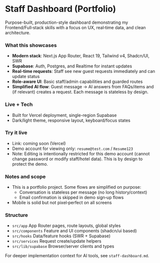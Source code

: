 # Staff Dashboard (Portfolio)

Purpose-built, production-style dashboard demonstrating my Frontend/Full‑stack skills with a focus on UX, real‑time data, and clean architecture.

### What this showcases
- **Modern stack**: Next.js App Router, React 19, Tailwind v4, Shadcn/UI, SWR
- **Supabase**: Auth, Postgres, and Realtime for instant updates
- **Real-time requests**: Staff see new guest requests immediately and can update status
- **Role-aware UI**: Basic staff/admin capabilities and guarded routes
- **Simplified AI flow**: Guest message → AI answers from FAQs/items and (if relevant) creates a request. Each message is stateless by design.

### Live + Tech
- Built for Vercel deployment, single-region Supabase
- Dark/light theme, responsive layout, keyboard/focus states

### Try it live
- Link: coming soon (Vercel)
- Demo account for viewing only: `resume@test.com` / `Resume123`
- Note: Editing is intentionally restricted for this demo account (cannot change password or modify staff/hotel data). This is by design to protect the demo.

### Notes and scope
- This is a portfolio project. Some flows are simplified on purpose:
  - Conversation is stateless per message (no long history/context)
  - Email confirmation is skipped in demo sign‑up flows
- Mobile is solid but not pixel‑perfect on all screens

### Structure
- `src/app` App Router pages, route layouts, global styles
- `src/components` Feature and UI components (shadcn/ui based)
- `src/hooks` Data/feature hooks (SWR + Supabase)
- `src/services` Request create/update helpers
- `src/lib/supabase` Browser/server clients and types

For deeper implementation context for AI tools, see `staff-dashboard.md`.
